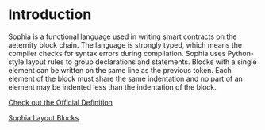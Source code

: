 Introduction
==

Sophia is a functional language used in writing smart contracts on the aeternity block chain. The language is strongly typed, which means the compiler checks for syntax errors during compilation. Sophia uses Python-style layout rules to group declarations and statements. Blocks with a single element can be written on the same line as the previous token. Each element of the block must share the same indentation and no part of an element may be indented less than the indentation of the block.


[Check out the Official Definition](https://github.com/aeternity/aesophia/blob/lima/docs/sophia.md)

[Sophia Layout Blocks](https://github.com/aeternity/aesophia/blob/lima/docs/sophia.md#layout-blocks)

